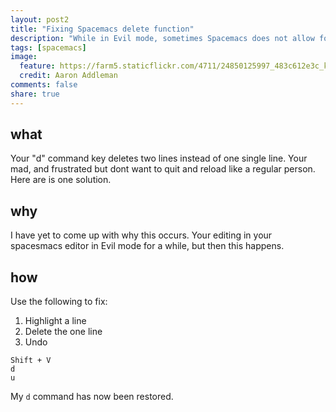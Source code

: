 ```yaml
---
layout: post2
title: "Fixing Spacemacs delete function"
description: "While in Evil mode, sometimes Spacemacs does not allow for delete. Here is the fix."
tags: [spacemacs]
image:
  feature: https://farm5.staticflickr.com/4711/24850125997_483c612e3c_k.jpg
  credit: Aaron Addleman
comments: false
share: true
---
```


## what

Your "d" command key deletes two lines instead of one single line. Your mad, and frustrated but dont want to quit and reload like a regular person. Here are is one solution.

## why

I have yet to come up with why this occurs. Your editing in your spacesmacs editor in Evil mode for a while, but then this happens.

## how

Use the following to fix:

1. Highlight a line
1. Delete the one line
1. Undo

```
Shift + V
d
u
```

My `d` command has now been restored.
